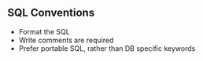 ## SQL Conventions

- Format the SQL
- Write comments are required
- Prefer portable SQL, rather than DB specific keywords

